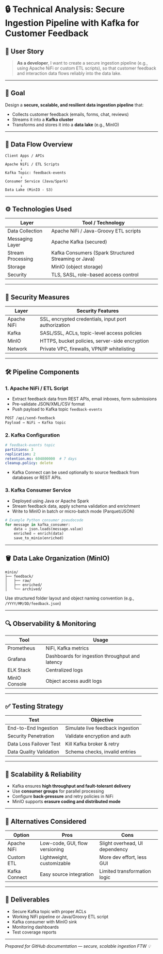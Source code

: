 # 🔒 Technical Analysis: Secure Ingestion Pipeline with Kafka for Customer Feedback

## 📌 User Story
> **As a developer**, I want to create a secure ingestion pipeline (e.g., using Apache NiFi or custom ETL scripts), so that customer feedback and interaction data flows reliably into the data lake.

---

## 🎯 Goal
Design a **secure, scalable, and resilient data ingestion pipeline** that:
- Collects customer feedback (emails, forms, chat, reviews)
- Streams it into a **Kafka cluster**
- Transforms and stores it into a **data lake** (e.g., MinIO)

---

## 🔁 Data Flow Overview

```
Client Apps / APIs
       ↓
Apache NiFi / ETL Scripts
       ↓
Kafka Topic: feedback-events
       ↓
Consumer Service (Java/Spark)
       ↓
Data Lake (MinIO - S3)
```

---

## ⚙️ Technologies Used

| Layer            | Tool / Technology                                    |
|------------------|------------------------------------------------------|
| Data Collection  | Apache NiFi / Java-Groovy ETL scripts                |
| Messaging Layer  | Apache Kafka (secured)                               |
| Stream Processing| Kafka Consumers (Spark Structured Streaming or Java) |
| Storage          | MinIO (object storage)                               |
| Security         | TLS, SASL, role-based access control                 |

---

## 🔐 Security Measures

| Layer            | Security Features |
|------------------|-------------------|
| Apache NiFi      | SSL, encrypted credentials, input port authorization |
| Kafka            | SASL/SSL, ACLs, topic-level access policies |
| MinIO            | HTTPS, bucket policies, server-side encryption |
| Network          | Private VPC, firewalls, VPN/IP whitelisting |

---

## 🛠️ Pipeline Components

### 1. **Apache NiFi / ETL Script**
- Extract feedback data from REST APIs, email inboxes, form submissions
- Pre-validate JSON/XML/CSV format
- Push payload to Kafka topic `feedback-events`
```bash
POST /api/send-feedback
Payload → NiFi → Kafka topic
```

### 2. **Kafka Configuration**
```yaml
# feedback-events topic
partitions: 3
replication: 2
retention.ms: 604800000  # 7 days
cleanup.policy: delete
```

- Kafka Connect can be used optionally to source feedback from databases or REST APIs.

### 3. **Kafka Consumer Service**
- Deployed using Java or Apache Spark
- Stream feedback data, apply schema validation and enrichment
- Write to MinIO in batch or micro-batch mode (Parquet/JSON)

```python
# Example Python consumer pseudocode
for message in kafka_consumer:
    data = json.loads(message.value)
    enriched = enrich(data)
    save_to_minio(enriched)
```

---

## 🪣 Data Lake Organization (MinIO)

```
minio/
├── feedback/
│   ├── raw/
│   ├── enriched/
│   └── archived/
```

Use structured folder layout and object naming convention (e.g., `/YYYY/MM/DD/feedback.json`)

---

## 🔍 Observability & Monitoring

| Tool         | Usage |
|--------------|-------|
| Prometheus   | NiFi, Kafka metrics |
| Grafana      | Dashboards for ingestion throughput and latency |
| ELK Stack    | Centralized logs |
| MinIO Console| Object access audit logs |

---

## ✅ Testing Strategy

| Test                    | Objective                          |
|-------------------------|------------------------------------|
| End-to-End Ingestion    | Simulate live feedback ingestion   |
| Security Penetration    | Validate encryption and auth       |
| Data Loss Failover Test | Kill Kafka broker & retry          |
| Data Quality Validation | Schema checks, invalid entries     |

---

## 🚀 Scalability & Reliability

- Kafka ensures **high throughput and fault-tolerant delivery**
- Use **consumer groups** for parallel processing
- Configure **back-pressure** and retry policies in NiFi
- MinIO supports **erasure coding and distributed mode**

---

## 🧩 Alternatives Considered

| Option        | Pros                         | Cons                           |
|---------------|------------------------------|--------------------------------|
| Apache NiFi   | Low-code, GUI, flow versioning | Slight overhead, UI dependency |
| Custom ETL    | Lightweight, customizable     | More dev effort, less GUI      |
| Kafka Connect | Easy source integration       | Limited transformation logic   |

---

## 📘 Deliverables

- Secure Kafka topic with proper ACLs
- Working NiFi pipeline or Java/Groovy ETL script
- Kafka consumer with MinIO sink
- Monitoring dashboards
- Test coverage reports

---

*Prepared for GitHub documentation — secure, scalable ingestion FTW 💡*

